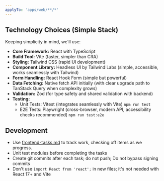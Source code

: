 ```yaml
---
applyTo: 'apps/web/**/*'
---
```

## Technology Choices (Simple Stack)

Keeping simplicity in mind, we'll use:

- **Core Framework:** React with TypeScript
- **Build Tool:** Vite (faster, simpler than CRA)
- **Styling:** Tailwind CSS (rapid UI development)
- **Component Library:** Headless UI by Tailwind Labs (simple, accessible, works seamlessly with Tailwind)
- **Form Handling:** React Hook Form (simple but powerful)
- **Data Fetching:** Native fetch API initially (with clear upgrade path to TanStack Query when complexity grows)
- **Validation:** Zod (for type safety and shared validation with backend)
- **Testing:** 
  - Unit Tests: Vitest (integrates seamlessly with Vite) `npm run test`
  - E2E Tests: Playwright (cross-browser, modern API, accessibility checks recommended) `npm run test:e2e`

## Development

- Use [frontend-tasks.md](../../docs/frontend-tasks.md) to track work, checking off items as we progress.
- Unit test modules before completing the tasks
- Create git commits after each task; do not push; Do not bypass signing commits
- Don't use `import React from 'react';` in new files; it's not needed with React 17+ and Vite
